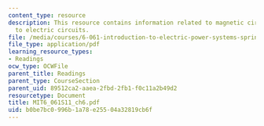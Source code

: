 ```yaml
---
content_type: resource
description: This resource contains information related to magnetic circuit analog
  to electric circuits.
file: /media/courses/6-061-introduction-to-electric-power-systems-spring-2011/b0be7bc0996b1a78e25504a32819cb6f_MIT6_061S11_ch6.pdf
file_type: application/pdf
learning_resource_types:
- Readings
ocw_type: OCWFile
parent_title: Readings
parent_type: CourseSection
parent_uid: 89512ca2-aaea-2fbd-2fb1-f0c11a2b49d2
resourcetype: Document
title: MIT6_061S11_ch6.pdf
uid: b0be7bc0-996b-1a78-e255-04a32819cb6f
---
```

